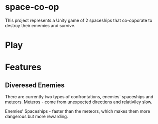 # space-co-op
This project represents a Unity game of 2 spaceships that co-opporate to destroy their ememies and survive.

# Play

# Features
## Diveresed Enemies
There are currently two types of confrontations, enemies' spaceships and meteors.
Meteros - come from unexpected directions and relativiley slow. 

Enemies' Spaceships - faster than the meteors, which makes them more dangerous but more rewarding.


